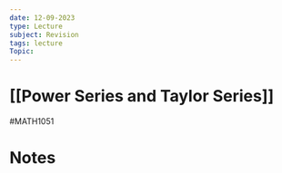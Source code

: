 ```yaml
---
date: 12-09-2023
type: Lecture
subject: Revision
tags: lecture
Topic:
---
```

# [[Power Series and Taylor Series]]
#MATH1051
# Notes


